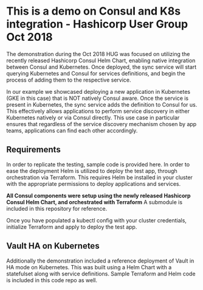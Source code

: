 # This is a demo on Consul and K8s integration - Hashicorp User Group Oct 2018

The demonstration during the Oct 2018 HUG was focused on utilizing the recently released Hashicorp Consul Helm Chart, enabling native integration between Consul and Kubernetes.  Once deployed, the sync service will start querying Kubernetes and Consul for services definitions, and begin the process of adding them to the respective service.

In our example we showcased deploying a new application in Kubernetes (GKE in this case) that is NOT natively Consul aware.  Once the service is present in Kubernetes, the sync service adds the definition to Consul for us.  This effectively allows applications to perform service discovery in either Kubernetes natively or via Consul directly.  This use case in particular ensures that regardless of the service discovery mechanism chosen by app teams, applications can find each other accordingly.

## Requirements

In order to replicate the testing, sample code is provided here. In order to ease the deployment Helm is utilized to deploy the test app, through orchestration via Terraform. This requires Helm be installed in your cluster with the appropriate permissions to deploy applications and services.

**All Consul components were setup using the newly released Hashicorp Consul Helm Chart, and orchestrated with Terraform**  A submodule is included in this repository for reference.

Once you have populated a kubectl config with your cluster credentials, initialize Terraform and apply to deploy the test app.

## Vault HA on Kubernetes

Additionally the demonstration included a reference deployment of Vault in HA mode on Kubernetes. This was built using a Helm Chart with a statefulset along with service definitions. Sample Terraform and Helm code is included in this code repo as well.